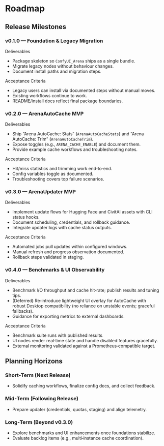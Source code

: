 # Roadmap

## Release Milestones

### v0.1.0 — Foundation & Legacy Migration
Deliverables
- Package skeleton so `ComfyUI_Arena` ships as a single bundle.
- Migrate legacy nodes without behaviour changes.
- Document install paths and migration steps.

Acceptance Criteria
- Legacy users can install via documented steps without manual moves.
- Existing workflows continue to work.
- README/install docs reflect final package boundaries.

### v0.2.0 — ArenaAutoCache MVP
Deliverables
- Ship “Arena AutoCache: Stats” (`ArenaAutoCacheStats`) and “Arena AutoCache: Trim” (`ArenaAutoCacheTrim`).
- Expose toggles (e.g., `ARENA_CACHE_ENABLE`) and document them.
- Provide example cache workflows and troubleshooting notes.

Acceptance Criteria
- Hit/miss statistics and trimming work end‑to‑end.
- Config variables toggle as documented.
- Troubleshooting covers top failure scenarios.

### v0.3.0 — ArenaUpdater MVP
Deliverables
- Implement update flows for Hugging Face and CivitAI assets with CLI status hooks.
- Document scheduling, credentials, and rollback guidance.
- Integrate updater logs with cache status outputs.

Acceptance Criteria
- Automated jobs pull updates within configured windows.
- Manual refresh and progress observation documented.
- Rollback steps validated in staging.

### v0.4.0 — Benchmarks & UI Observability
Deliverables
- Benchmark I/O throughput and cache hit‑rate; publish results and tuning tips.
- (Deferred) Re‑introduce lightweight UI overlay for AutoCache with robust Desktop compatibility (no reliance on unstable events; graceful fallbacks).
- Guidance for exporting metrics to external dashboards.

Acceptance Criteria
- Benchmark suite runs with published results.
- UI nodes render real‑time state and handle disabled features gracefully.
- External monitoring validated against a Prometheus‑compatible target.

## Planning Horizons

### Short‑Term (Next Release)
- Solidify caching workflows, finalize config docs, and collect feedback.

### Mid‑Term (Following Release)
- Prepare updater (credentials, quotas, staging) and align telemetry.

### Long‑Term (Beyond v0.3.0)
- Explore benchmarks and UI enhancements once foundations stabilize.
- Evaluate backlog items (e.g., multi‑instance cache coordination).
